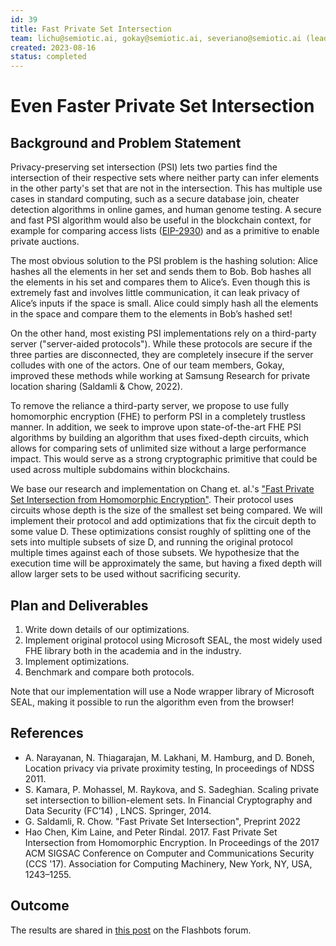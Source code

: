 ```yaml
---
id: 39
title: Fast Private Set Intersection
team: lichu@semiotic.ai, gokay@semiotic.ai, severiano@semiotic.ai (leader), sam@semiotic.ai, 
created: 2023-08-16
status: completed
---
```


# Even Faster Private Set Intersection

## Background and Problem Statement

Privacy-preserving set intersection (PSI) lets two parties find the intersection of their respective sets where neither party can infer elements in the other party's set that are not in the intersection. This has multiple use cases in standard computing, such as a secure database join, cheater detection algorithms in online games, and human genome testing. A secure and fast PSI algorithm would also be useful in the blockchain context, for example for comparing access lists ([EIP-2930](https://eips.ethereum.org/EIPS/eip-2930)) and as a primitive to enable private auctions.

The most obvious solution to the PSI problem is the hashing solution: Alice hashes all the elements in her set and sends them to Bob. Bob hashes all the elements in his set and compares them to Alice’s. Even though this is extremely fast and involves little communication, it can leak privacy of Alice’s inputs if the space is small. Alice could simply hash all the elements in the space and compare them to the elements in Bob’s hashed set!

On the other hand, most existing PSI implementations rely on a third-party server ("server-aided protocols"). While these protocols are secure if the three parties are disconnected, they are completely insecure if the server colludes with one of the actors. One of our team members, Gokay, improved these methods while working at Samsung Research for private location sharing (Saldamli & Chow, 2022).

To remove the reliance a third-party server, we propose to use fully homomorphic encryption (FHE) to perform PSI in a completely trustless manner. In addition, we seek to improve upon state-of-the-art FHE PSI algorithms by building an algorithm that uses fixed-depth circuits, which allows for comparing sets of unlimited size without a large performance impact. This would serve as a strong cryptographic primitive that could be used across multiple subdomains within blockchains.

We base our research and implementation on Chang et. al.'s ["Fast Private Set Intersection from Homomorphic Encryption"](https://dl.acm.org/doi/10.1145/3133956.3134061). Their protocol uses circuits whose depth is the size of the smallest set being compared. We will implement their protocol and add optimizations that fix the circuit depth to some value D. These optimizations consist roughly of splitting one of the sets into multiple subsets of size D, and running the original protocol multiple times against each of those subsets. We hypothesize that the execution time will be approximately the same, but having a fixed depth will allow larger sets to be used without sacrificing security.

## Plan and Deliverables

1. Write down details of our optimizations.
2. Implement original protocol using Microsoft SEAL, the most widely used FHE library both in the academia and in the industry.
3. Implement optimizations.
4. Benchmark and compare both protocols.

Note that our implementation will use a Node wrapper library of Microsoft SEAL, making it possible to run the algorithm even from the browser!

## References

-   A. Narayanan, N. Thiagarajan, M. Lakhani, M. Hamburg, and D. Boneh, Location privacy via private proximity testing, In proceedings of NDSS 2011.
-   S. Kamara, P. Mohassel, M. Raykova, and S. Sadeghian. Scaling private set intersection to billion-element sets. In Financial Cryptography and Data Security (FC’14) , LNCS. Springer, 2014.
-   G. Saldamli, R. Chow. "Fast Private Set Intersection", Preprint 2022
-   Hao Chen, Kim Laine, and Peter Rindal. 2017. Fast Private Set Intersection from Homomorphic Encryption. In Proceedings of the 2017 ACM SIGSAC Conference on Computer and Communications Security (CCS '17). Association for Computing Machinery, New York, NY, USA, 1243–1255.

## Outcome
The results are shared in [this post](https://collective.flashbots.net/t/frp-30-even-faster-private-set-intersection/3304) on the Flashbots forum. 
